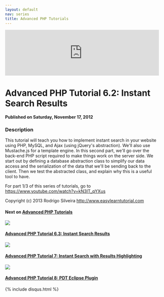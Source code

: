 ```yaml
---
layout: default
nav: series
title: Advanced PHP Tutorials
---
```


<div class="container">
    <div class="row mt grid">
        <div class="mt"></div>
        <div class="row" style="margin-bottom: 20px;">
            <div class="col-sm-push-1 col-sm-10 col-md-push-2 col-md-8">
                <div class="video-container">
                    <iframe width="100%" src="https://www.youtube.com/embed/SJvGyweYxmk" frameborder="0" allowfullscreen></iframe>
                </div>
            </div>
            <div class="clearfix"></div>
            <div class="col-md-8">
                <h1>Advanced PHP Tutorial 6.2: Instant Search Results</h1>
                <h4>Published on Saturday, November 17, 2012</h4>
                <h3>Description</h3>
                <p>This tutorial will teach you how to implement instant search in your website using PHP, MySQL, and Ajax (using jQuery's abstraction). We'll also use Mustache.js for a template engine. In this second part, we'll go over the back-end PHP script required to make things work on the server side. We start out by defining a database abstraction class to simplify our data access and the serialization of the data that we'll be sending back to the client. Then we test the abstracted class, and explain why this is a useful tool to have.

For part 1/3 of this series of tutorials, go to https://www.youtube.com/watch?v=kN3IT_qYXus


Copyright (c) 2013 Rodrigo Silveira http://www.easylearntutorial.com</p>
            </div>
            <div class="col-md-4">
                <h4>Next on <a href="/series/advanced-php-tutorials">Advanced PHP Tutorials</a></h4><div class="row" style="margin-bottom: 20px">
            <div class="col-md-6">
                <a href="/series/advanced-php-tutorials/advanced-php-tutorial-6-3-instant-search-results">
                    <img src="/img/blank.gif" data-echo="https://i.ytimg.com/vi/piTjSOkFApY/hqdefault.jpg" class="img-responsive" />
                </a>
            </div>
            <div class="col-md-6">
                <h4>
                    <a href="/series/advanced-php-tutorials/advanced-php-tutorial-6-3-instant-search-results">Advanced PHP Tutorial 6.3: Instant Search Results</a>
                </h4>
            </div>
        </div><div class="row" style="margin-bottom: 20px">
            <div class="col-md-6">
                <a href="/series/advanced-php-tutorials/advanced-php-tutorial-7-instant-search-with-results-highlighting">
                    <img src="/img/blank.gif" data-echo="https://i.ytimg.com/vi/dHYlA6nexP8/hqdefault.jpg" class="img-responsive" />
                </a>
            </div>
            <div class="col-md-6">
                <h4>
                    <a href="/series/advanced-php-tutorials/advanced-php-tutorial-7-instant-search-with-results-highlighting">Advanced PHP Tutorial 7: Instant Search with Results Highlighting</a>
                </h4>
            </div>
        </div><div class="row" style="margin-bottom: 20px">
            <div class="col-md-6">
                <a href="/series/advanced-php-tutorials/advanced-php-tutorial-8-pdt-eclipse-plugin">
                    <img src="/img/blank.gif" data-echo="https://i.ytimg.com/vi/EhwdVUTuu-0/hqdefault.jpg" class="img-responsive" />
                </a>
            </div>
            <div class="col-md-6">
                <h4>
                    <a href="/series/advanced-php-tutorials/advanced-php-tutorial-8-pdt-eclipse-plugin">Advanced PHP Tutorial 8: PDT Eclipse Plugin</a>
                </h4>
            </div>
        </div>
            </div>
            <div class="col-md-8">
                {% include disqus.html %}
            </div>
        </div>
    </div>
    <div class="row mt grid"></div>
</div>
